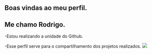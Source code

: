 ## Boas vindas ao meu perfil.

## Me chamo Rodrigo.

-Estou realizando a unidade do Github.

-Esse perfil serve para o compartilhamento dos projetos realizados.
![](https://tenor.com/pt-BR/view/sharing-share-social-media-digital-marketing-digitechjay-gif-17776764)
